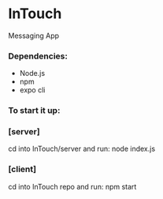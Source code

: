 # InTouch

Messaging App

### Dependencies:

- Node.js
- npm
- expo cli

### To start it up:

### [server]

cd into InTouch/server and run: node index.js

### [client]

cd into InTouch repo and run: npm start
